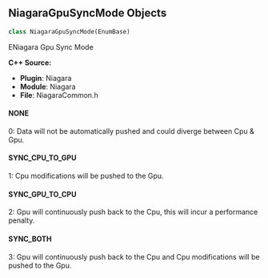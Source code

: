 ## NiagaraGpuSyncMode Objects

```python
class NiagaraGpuSyncMode(EnumBase)
```

ENiagara Gpu Sync Mode

**C++ Source:**

- **Plugin**: Niagara
- **Module**: Niagara
- **File**: NiagaraCommon.h

<a id="unreal.NiagaraGpuSyncMode.NONE"></a>

#### NONE

0: Data will not be automatically pushed and could diverge between Cpu & Gpu.

<a id="unreal.NiagaraGpuSyncMode.SYNC_CPU_TO_GPU"></a>

#### SYNC_CPU_TO_GPU

1: Cpu modifications will be pushed to the Gpu.

<a id="unreal.NiagaraGpuSyncMode.SYNC_GPU_TO_CPU"></a>

#### SYNC_GPU_TO_CPU

2: Gpu will continuously push back to the Cpu, this will incur a performance penalty.

<a id="unreal.NiagaraGpuSyncMode.SYNC_BOTH"></a>

#### SYNC_BOTH

3: Gpu will continuously push back to the Cpu and Cpu modifications will be pushed to the Gpu.

<a id="unreal.SetResolutionMethod"></a>